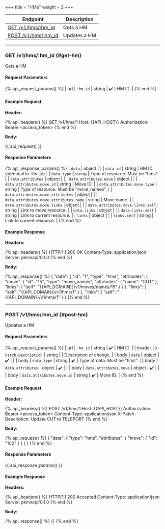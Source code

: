 +++
title = "HMs"
weight = 2
+++

| Endpoint                        | Description  |
|---------------------------------|--------------|
| [GET /v1/hms/:hm_id](#get-hm)   | Gets a HM    |
| [POST /v1/hms/:hm_id](#post-hm) | Updates a HM |

---

### GET /v1/hms/:hm_id {#get-hm}

Gets a HM

#### Request Parameters

{% api_request_params() %}
| url | `:hm_id` | string | ✔️ | HM ID. |
{% end %}

#### Example Request

**Header:**

{% api_headers() %}
GET /v1/hms/1
Host: {{API_HOST}}
Authorization: Bearer <access_token>
{% end %}

**Body:**

{{ api_request() }}

#### Response Parameters

{% api_response_params() %}
| `data`                                 | object |                                         |
| `data.id`                              | string | HM ID. (identical to `:hm_id`)          |
| `data.type`                            | string | Type of resource. Must be "hms".        |
| `data.attributes`                      | object |                                         |
| `data.attributes.move`                 | object |                                         |
| `data.attributes.move.id`              | string | Move ID.                                |
| `data.attributes.move.type`            | string | Type of resource. Must be "move_names". |
| `data.attributes.move.attributes`      | object |                                         |
| `data.attributes.move.attributes.name` | string | Move name.                              |
| `data.attributes.move.links`           | object |                                         |
| `data.attributes.move.links.self`      | string | Link to move resource.                  |
| `data.links`                           | object |                                         |
| `data.links.self`                      | string | Link to current resource.               |
| `links`                                | object |                                         |
| `links.self`                           | string | Link to current resource.               |
{% end %}

#### Example Response

**Headers:**

{% api_headers() %}
HTTP/1.1 200 OK
Content-Type: application/json
Server: pkmnapi/0.1.0
{% end %}

**Body:**

{% api_response() %}
{
    "data": {
        "id": "1",
        "type": "hms",
        "attributes": {
            "move": {
                "id": "15",
                "type": "move_names",
                "attributes": {
                    "name": "CUT"
                },
                "links": {
                    "self": "{{API_DOMAIN}}/v1/moves/names/15"
                }
            }
        },
        "links": {
            "self": "{{API_DOMAIN}}/v1/hms/1"
        }
    },
    "links": {
        "self": "{{API_DOMAIN}}/v1/hms/1"
    }
}
{% end %}

---

### POST /v1/hms/:hm_id {#post-hm}

Updates a HM

#### Request Parameters

{% api_request_params() %}
| url    | `:hm_id`                  | string | ✔️ | HM ID.                       |
| header | `X-Patch-Description`     | string |   | Description of change.       |
| body   | `data`                    | object | ✔️ |                              |
| body   | `data.type`               | string | ✔️ | Type of data. Must be "hms". |
| body   | `data.attributes`         | object | ✔️ |                              |
| body   | `data.attributes.move`    | object | ✔️ |                              |
| body   | `data.attributes.move.id` | string | ✔️ | Move ID.                     |
{% end %}

#### Example Request

**Header:**

{% api_headers() %}
POST /v1/hms/1
Host: {{API_HOST}}
Authorization: Bearer <access_token>
Content-Type: application/json
X-Patch-Description: Update CUT to TELEPORT
{% end %}

**Body:**

{% api_request() %}
{
    "data": {
        "type": "hms",
        "attributes": {
            "move": {
                "id": "100"
            }
        }
    }
}
{% end %}

#### Response Parameters

{{ api_response_params() }}

#### Example Response

**Headers:**

{% api_headers() %}
HTTP/1.1 202 Accepted
Content-Type: application/json
Server: pkmnapi/0.1.0
{% end %}

**Body:**

{% api_response() %}
{}
{% end %}
